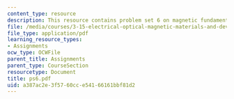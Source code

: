 ```yaml
---
content_type: resource
description: This resource contains problem set 6 on magnetic fundamentals.
file: /media/courses/3-15-electrical-optical-magnetic-materials-and-devices-fall-2006/a387ac2e3f5760cce54166161bbf81d2_ps6.pdf
file_type: application/pdf
learning_resource_types:
- Assignments
ocw_type: OCWFile
parent_title: Assignments
parent_type: CourseSection
resourcetype: Document
title: ps6.pdf
uid: a387ac2e-3f57-60cc-e541-66161bbf81d2
---
```

